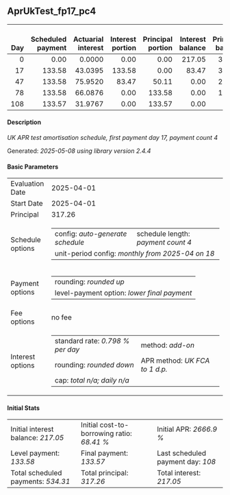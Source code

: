 <h2>AprUkTest_fp17_pc4</h2>
<table>
    <thead style="vertical-align: bottom;">
        <th style="text-align: right;">Day</th>
        <th style="text-align: right;">Scheduled payment</th>
        <th style="text-align: right;">Actuarial interest</th>
        <th style="text-align: right;">Interest portion</th>
        <th style="text-align: right;">Principal portion</th>
        <th style="text-align: right;">Interest balance</th>
        <th style="text-align: right;">Principal balance</th>
        <th style="text-align: right;">Total actuarial interest</th>
        <th style="text-align: right;">Total interest</th>
        <th style="text-align: right;">Total principal</th>
    </thead>
    <tr style="text-align: right;">
        <td class="ci00">0</td>
        <td class="ci01" style="white-space: nowrap;">0.00</td>
        <td class="ci02">0.0000</td>
        <td class="ci03">0.00</td>
        <td class="ci04">0.00</td>
        <td class="ci05">217.05</td>
        <td class="ci06">317.26</td>
        <td class="ci07">0.0000</td>
        <td class="ci08">0.00</td>
        <td class="ci09">0.00</td>
    </tr>
    <tr style="text-align: right;">
        <td class="ci00">17</td>
        <td class="ci01" style="white-space: nowrap;">133.58</td>
        <td class="ci02">43.0395</td>
        <td class="ci03">133.58</td>
        <td class="ci04">0.00</td>
        <td class="ci05">83.47</td>
        <td class="ci06">317.26</td>
        <td class="ci07">43.0395</td>
        <td class="ci08">133.58</td>
        <td class="ci09">0.00</td>
    </tr>
    <tr style="text-align: right;">
        <td class="ci00">47</td>
        <td class="ci01" style="white-space: nowrap;">133.58</td>
        <td class="ci02">75.9520</td>
        <td class="ci03">83.47</td>
        <td class="ci04">50.11</td>
        <td class="ci05">0.00</td>
        <td class="ci06">267.15</td>
        <td class="ci07">118.9915</td>
        <td class="ci08">217.05</td>
        <td class="ci09">50.11</td>
    </tr>
    <tr style="text-align: right;">
        <td class="ci00">78</td>
        <td class="ci01" style="white-space: nowrap;">133.58</td>
        <td class="ci02">66.0876</td>
        <td class="ci03">0.00</td>
        <td class="ci04">133.58</td>
        <td class="ci05">0.00</td>
        <td class="ci06">133.57</td>
        <td class="ci07">185.0791</td>
        <td class="ci08">217.05</td>
        <td class="ci09">183.69</td>
    </tr>
    <tr style="text-align: right;">
        <td class="ci00">108</td>
        <td class="ci01" style="white-space: nowrap;">133.57</td>
        <td class="ci02">31.9767</td>
        <td class="ci03">0.00</td>
        <td class="ci04">133.57</td>
        <td class="ci05">0.00</td>
        <td class="ci06">0.00</td>
        <td class="ci07">217.0558</td>
        <td class="ci08">217.05</td>
        <td class="ci09">317.26</td>
    </tr>
</table>
<h4>Description</h4>
<p><i>UK APR test amortisation schedule, first payment day 17, payment count 4</i></p>
<p>Generated: <i>2025-05-08 using library version 2.4.4</i></p>
<h4>Basic Parameters</h4>
<table>
    <tr>
        <td>Evaluation Date</td>
        <td>2025-04-01</td>
    </tr>
    <tr>
        <td>Start Date</td>
        <td>2025-04-01</td>
    </tr>
    <tr>
        <td>Principal</td>
        <td>317.26</td>
    </tr>
    <tr>
        <td>Schedule options</td>
        <td>
            <table>
                <tr>
                    <td>config: <i>auto-generate schedule</i></td>
                    <td>schedule length: <i><i>payment count</i> 4</i></td>
                </tr>
                <tr>
                    <td colspan="2" style="white-space: nowrap;">unit-period config: <i>monthly from 2025-04 on 18</i></td>
                </tr>
            </table>
        </td>
    </tr>
    <tr>
        <td>Payment options</td>
        <td>
            <table>
                <tr>
                    <td>rounding: <i>rounded up</i></td>
                </tr>
                <tr>
                    <td>level-payment option: <i>lower&nbsp;final&nbsp;payment</i></td>
                </tr>
            </table>
        </td>
    </tr>
    <tr>
        <td>Fee options</td>
        <td>no fee
        </td>
    </tr>
    <tr>
        <td>Interest options</td>
        <td>
            <table>
                <tr>
                    <td>standard rate: <i>0.798 % per day</i></td>
                    <td>method: <i>add-on</i></td>
                </tr>
                <tr>
                    <td>rounding: <i>rounded down</i></td>
                    <td>APR method: <i>UK FCA to 1 d.p.</i></td>
                </tr>
                <tr>
                    <td colspan="2">cap: <i>total <i>n/a</i>; daily <i>n/a</i></td>
                </tr>
            </table>
        </td>
    </tr>
</table>
<h4>Initial Stats</h4>
<table>
    <tr>
        <td>Initial interest balance: <i>217.05</i></td>
        <td>Initial cost-to-borrowing ratio: <i>68.41 %</i></td>
        <td>Initial APR: <i>2666.9 %</i></td>
    </tr>
    <tr>
        <td>Level payment: <i>133.58</i></td>
        <td>Final payment: <i>133.57</i></td>
        <td>Last scheduled payment day: <i>108</i></td>
    </tr>
    <tr>
        <td>Total scheduled payments: <i>534.31</i></td>
        <td>Total principal: <i>317.26</i></td>
        <td>Total interest: <i>217.05</i></td>
    </tr>
</table>
